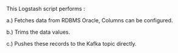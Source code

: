 This Logstash script performs :


a.) Fetches data from RDBMS Oracle, Columns can be configured.

b.) Trims the data values.

c.) Pushes these records to the Kafka topic directly.
